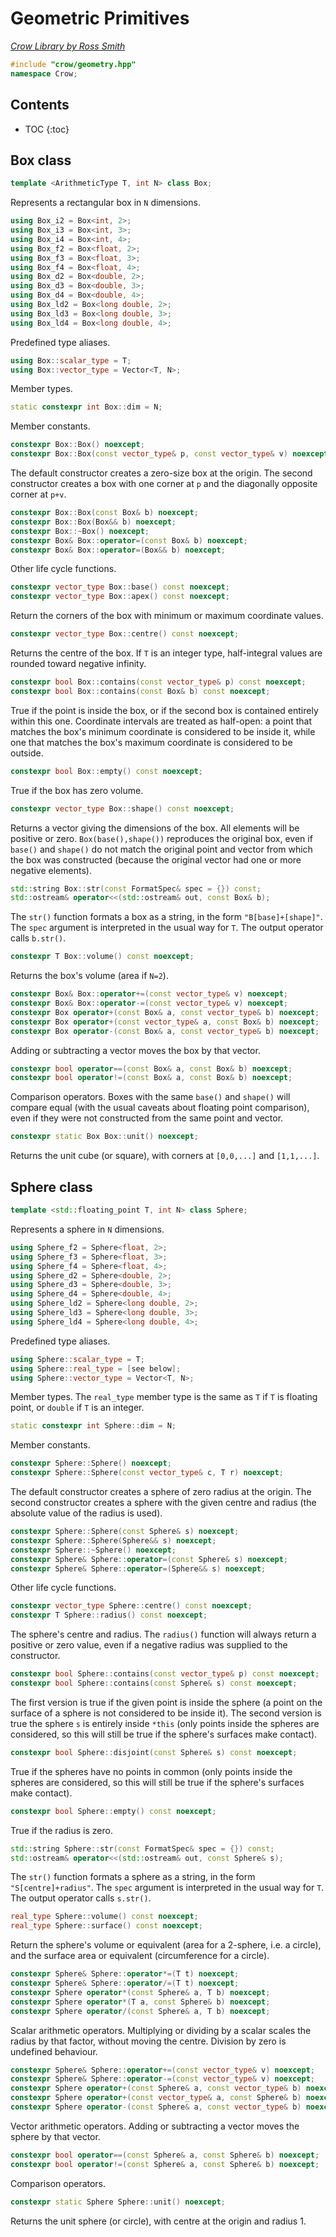 # Geometric Primitives

_[Crow Library by Ross Smith](index.html)_

```c++
#include "crow/geometry.hpp"
namespace Crow;
```

## Contents

* TOC
{:toc}

## Box class

```c++
template <ArithmeticType T, int N> class Box;
```

Represents a rectangular box in `N` dimensions.

```c++
using Box_i2 = Box<int, 2>;
using Box_i3 = Box<int, 3>;
using Box_i4 = Box<int, 4>;
using Box_f2 = Box<float, 2>;
using Box_f3 = Box<float, 3>;
using Box_f4 = Box<float, 4>;
using Box_d2 = Box<double, 2>;
using Box_d3 = Box<double, 3>;
using Box_d4 = Box<double, 4>;
using Box_ld2 = Box<long double, 2>;
using Box_ld3 = Box<long double, 3>;
using Box_ld4 = Box<long double, 4>;
```

Predefined type aliases.

```c++
using Box::scalar_type = T;
using Box::vector_type = Vector<T, N>;
```

Member types.

```c++
static constexpr int Box::dim = N;
```

Member constants.

```c++
constexpr Box::Box() noexcept;
constexpr Box::Box(const vector_type& p, const vector_type& v) noexcept;
```

The default constructor creates a zero-size box at the origin. The second
constructor creates a box with one corner at `p` and the diagonally opposite
corner at `p+v`.

```c++
constexpr Box::Box(const Box& b) noexcept;
constexpr Box::Box(Box&& b) noexcept;
constexpr Box::~Box() noexcept;
constexpr Box& Box::operator=(const Box& b) noexcept;
constexpr Box& Box::operator=(Box&& b) noexcept;
```

Other life cycle functions.

```c++
constexpr vector_type Box::base() const noexcept;
constexpr vector_type Box::apex() const noexcept;
```

Return the corners of the box with minimum or maximum coordinate values.

```c++
constexpr vector_type Box::centre() const noexcept;
```

Returns the centre of the box. If `T` is an integer type, half-integral values
are rounded toward negative infinity.

```c++
constexpr bool Box::contains(const vector_type& p) const noexcept;
constexpr bool Box::contains(const Box& b) const noexcept;
```

True if the point is inside the box, or if the second box is contained
entirely within this one. Coordinate intervals are treated as half-open: a
point that matches the box's minimum coordinate is considered to be inside
it, while one that matches the box's maximum coordinate is considered to be
outside.

```c++
constexpr bool Box::empty() const noexcept;
```

True if the box has zero volume.

```c++
constexpr vector_type Box::shape() const noexcept;
```

Returns a vector giving the dimensions of the box. All elements will be
positive or zero. `Box(base(),shape())` reproduces the original box, even if
`base()` and `shape()` do not match the original point and vector from which
the box was constructed (because the original vector had one or more negative
elements).

```c++
std::string Box::str(const FormatSpec& spec = {}) const;
std::ostream& operator<<(std::ostream& out, const Box& b);
```

The `str()` function formats a box as a string, in the form
`"B[base]+[shape]"`. The `spec` argument is interpreted in the usual way for
`T`. The output operator calls `b.str()`.

```c++
constexpr T Box::volume() const noexcept;
```

Returns the box's volume (area if `N=2`).

```c++
constexpr Box& Box::operator+=(const vector_type& v) noexcept;
constexpr Box& Box::operator-=(const vector_type& v) noexcept;
constexpr Box operator+(const Box& a, const vector_type& b) noexcept;
constexpr Box operator+(const vector_type& a, const Box& b) noexcept;
constexpr Box operator-(const Box& a, const vector_type& b) noexcept;
```

Adding or subtracting a vector moves the box by that vector.

```c++
constexpr bool operator==(const Box& a, const Box& b) noexcept;
constexpr bool operator!=(const Box& a, const Box& b) noexcept;
```

Comparison operators. Boxes with the same `base()` and `shape()` will compare
equal (with the usual caveats about floating point comparison), even if they
were not constructed from the same point and vector.

```c++
constexpr static Box Box::unit() noexcept;
```

Returns the unit cube (or square), with corners at `[0,0,...]` and
`[1,1,...]`.

## Sphere class

```c++
template <std::floating_point T, int N> class Sphere;
```

Represents a sphere in `N` dimensions.

```c++
using Sphere_f2 = Sphere<float, 2>;
using Sphere_f3 = Sphere<float, 3>;
using Sphere_f4 = Sphere<float, 4>;
using Sphere_d2 = Sphere<double, 2>;
using Sphere_d3 = Sphere<double, 3>;
using Sphere_d4 = Sphere<double, 4>;
using Sphere_ld2 = Sphere<long double, 2>;
using Sphere_ld3 = Sphere<long double, 3>;
using Sphere_ld4 = Sphere<long double, 4>;
```

Predefined type aliases.

```c++
using Sphere::scalar_type = T;
using Sphere::real_type = [see below];
using Sphere::vector_type = Vector<T, N>;
```

Member types. The `real_type` member type is the same as `T` if `T` is
floating point, or `double` if `T` is an integer.

```c++
static constexpr int Sphere::dim = N;
```

Member constants.

```c++
constexpr Sphere::Sphere() noexcept;
constexpr Sphere::Sphere(const vector_type& c, T r) noexcept;
```

The default constructor creates a sphere of zero radius at the origin. The
second constructor creates a sphere with the given centre and radius
(the absolute value of the radius is used).

```c++
constexpr Sphere::Sphere(const Sphere& s) noexcept;
constexpr Sphere::Sphere(Sphere&& s) noexcept;
constexpr Sphere::~Sphere() noexcept;
constexpr Sphere& Sphere::operator=(const Sphere& s) noexcept;
constexpr Sphere& Sphere::operator=(Sphere&& s) noexcept;
```

Other life cycle functions.

```c++
constexpr vector_type Sphere::centre() const noexcept;
constexpr T Sphere::radius() const noexcept;
```

The sphere's centre and radius. The `radius()` function will always return a
positive or zero value, even if a negative radius was supplied to the
constructor.

```c++
constexpr bool Sphere::contains(const vector_type& p) const noexcept;
constexpr bool Sphere::contains(const Sphere& s) const noexcept;
```

The first version is true if the given point is inside the sphere (a point on
the surface of a sphere is not considered to be inside it). The second
version is true the sphere `s` is entirely inside `*this` (only points inside
the spheres are considered, so this will still be true if the sphere's
surfaces make contact).

```c++
constexpr bool Sphere::disjoint(const Sphere& s) const noexcept;
```

True if the spheres have no points in common (only points inside the spheres
are considered, so this will still be true if the sphere's surfaces make
contact).

```c++
constexpr bool Sphere::empty() const noexcept;
```

True if the radius is zero.

```c++
std::string Sphere::str(const FormatSpec& spec = {}) const;
std::ostream& operator<<(std::ostream& out, const Sphere& s);
```

The `str()` function formats a sphere as a string, in the form
`"S[centre]+radius"`. The `spec` argument is interpreted in the usual way for
`T`. The output operator calls `s.str()`.

```c++
real_type Sphere::volume() const noexcept;
real_type Sphere::surface() const noexcept;
```

Return the sphere's volume or equivalent (area for a 2-sphere, i.e. a circle),
and the surface area or equivalent (circumference for a circle).

```c++
constexpr Sphere& Sphere::operator*=(T t) noexcept;
constexpr Sphere& Sphere::operator/=(T t) noexcept;
constexpr Sphere operator*(const Sphere& a, T b) noexcept;
constexpr Sphere operator*(T a, const Sphere& b) noexcept;
constexpr Sphere operator/(const Sphere& a, T b) noexcept;
```

Scalar arithmetic operators. Multiplying or dividing by a scalar scales the
radius by that factor, without moving the centre. Division by zero is
undefined behaviour.

```c++
constexpr Sphere& Sphere::operator+=(const vector_type& v) noexcept;
constexpr Sphere& Sphere::operator-=(const vector_type& v) noexcept;
constexpr Sphere operator+(const Sphere& a, const vector_type& b) noexcept;
constexpr Sphere operator+(const vector_type& a, const Sphere& b) noexcept;
constexpr Sphere operator-(const Sphere& a, const vector_type& b) noexcept;
```

Vector arithmetic operators. Adding or subtracting a vector moves the sphere
by that vector.

```c++
constexpr bool operator==(const Sphere& a, const Sphere& b) noexcept;
constexpr bool operator!=(const Sphere& a, const Sphere& b) noexcept;
```

Comparison operators.

```c++
constexpr static Sphere Sphere::unit() noexcept;
```

Returns the unit sphere (or circle), with centre at the origin and radius 1.
